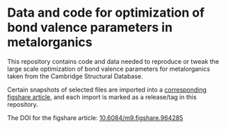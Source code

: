 Data and code for optimization of bond valence parameters in metalorganics
==========================================================================

This repository contains code and data needed to reproduce or tweak the large scale optimization of bond valence parameters for metalorganics taken from the Cambridge Structural Database.

Certain snapshots of selected files are imported into a [corresponding figshare article](http://figshare.com/articles/Data_and_code_for_optimization_of_bond_valence_parameters_in_metalorganics/964285), and each import is marked as a release/tag in this repository.

The DOI for the figshare article: [10.6084/m9.figshare.964285](http://dx.doi.org/10.6084/m9.figshare.964285)
